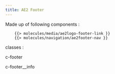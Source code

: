 ```yaml
---
title: AE2 Footer
---
```



Made up of following components :

		{{> molecules/media/ae2logo-footer-link }}
		{{> molecules/navigation/ae2footer-nav }}

classes :

c-footer

c-footer__info